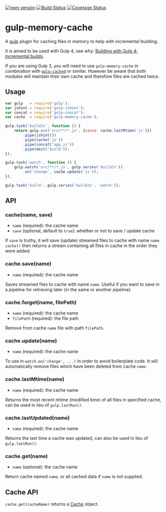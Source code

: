 [![npm version](https://badge.fury.io/js/gulp-memory-cache.svg)](http://badge.fury.io/js/gulp-memory-cache)
[![Build Status](https://travis-ci.org/troch/gulp-memory-cache.svg?branch=master)](https://travis-ci.org/troch/gulp-memory-cache)
[![Coverage Status](https://coveralls.io/repos/troch/gulp-memory-cache/badge.svg)](https://coveralls.io/r/troch/gulp-memory-cache)

# gulp-memory-cache

A [gulp](https://github.com/gulpjs/gulp) plugin for caching files in memory to help with incremental building.

It is aimed to be used with Gulp 4, see why: [Building with Gulp 4: Incremental builds](http://blog.reactandbethankful.com/posts/2015/05/01/building-with-gulp-4-part-4-incremental-builds/).

If you are using Gulp 3, you will need to use `gulp-memory-cache` in combination with [`gulp-cached`](https://npmjs.com/package/gulp-cached) or similar.
However be aware that both modules will maintain their own cache and therefore files are cached twice.

## Usage

```javascript
var gulp   = require('gulp');
var jshint = require('gulp-jshint');
var concat = require('gulp-concat');
var cache  = require('gulp-memory-cache');

gulp.task('buildJs', function () {
    return gulp.src('src/**/*.js', {since: cache.lastMtime('js')})
        .pipe(jshint())
        .pipe(cache('js'))
        .pipe(concat('app.js'))
        .pipe(dest('build'));
});

gulp.task('watch', function () {
    gulp.watch('src/**/*.js', gulp.series('buildJs'))
        .on('change', cache.update('js'));
});

gulp.task('build', gulp.series('buildJs', 'watch'));
```


## API

### cache(name, save)

- `name` (required): the cache name
- `save` (optional, default to `true`): whether or not to save / update cache

If `save` is truthy, it will save (update) streamed files to cache with name `name`.
`cache()` then returns a stream containing all files in cache in the order they were added.

### cache.save(name)

- `name` (required): the cache name

Saves streamed files to cache with name `name`. Useful if you want to save
in a pipeline for retrieving later (in the same or another pipeline).


### cache.forget(name, filePath)

- `name` (required): the cache name
- `filePath` (required): the file path

Remove from cache `name` file with path `filePath`.

### cache.update(name)

- `name` (required): the cache name

To use in `watch.on('change', ...)` in order to avoid boilerplate code. It will automatically remove files which have
been deleted from cache `name`.

### cache.lastMtime(name)

- `name` (required): the cache name

Returns the most recent mtime (modified time) of all files in specified cache, can be used in lieu of `gulp.lastRun()`.

### cache.lastUpdated(name)

- `name` (required): the cache name

Returns the last time a cache was updated, can also be used in lieu of `gulp.lastRun()`.

### cache.get(name)

- `name` (optional): the cache name

Return cache named `name`, or all cached data if `name` is not supplied.


## Cache API

`cache.get(cacheName)` returns a [Cache](https://github.com/troch/gulp-memory-cache/blob/master/lib/cache.js) object.
